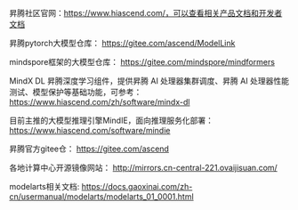 昇腾社区官网：https://www.hiascend.com/，可以查看相关产品文档和开发者文档

昇腾pytorch大模型仓库：
https://gitee.com/ascend/ModelLink

mindspore框架的大模型仓库：
https://gitee.com/mindspore/mindformers

MindX DL 昇腾深度学习组件，提供昇腾 AI 处理器集群调度、昇腾 AI 处理器性能测试、模型保护等基础功能，可参考：
https://www.hiascend.com/zh/software/mindx-dl

目前主推的大模型推理引擎MindIE，面向推理服务化部署：
https://www.hiascend.com/software/mindie

昇腾官方gitee仓：
https://gitee.com/ascend

各地计算中心开源镜像网站：
http://mirrors.cn-central-221.ovaijisuan.com/

modelarts相关文档:
https://docs.gaoxinai.com/zh-cn/usermanual/modelarts/modelarts_01_0001.html